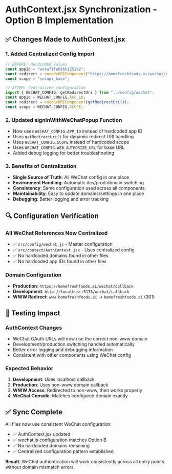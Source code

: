 # AuthContext.jsx Synchronization - Option B Implementation

## ✅ **Changes Made to AuthContext.jsx**

### 1. **Added Centralized Config Import**

```javascript
// BEFORE: Hardcoded values
const appId = "wx4a71fe09bb125182";
const redirect = encodeURIComponent("https://homefreshfoods.ai/wechat/callback");
const scope = "snsapi_base";

// AFTER: Centralized configuration
import { WECHAT_CONFIG, getRedirectUri } from "../config/wechat";
const appId = WECHAT_CONFIG.APP_ID;
const redirect = encodeURIComponent(getRedirectUri());
const scope = WECHAT_CONFIG.SCOPE;
```

### 2. **Updated signInWithWeChatPopup Function**

- Now uses `WECHAT_CONFIG.APP_ID` instead of hardcoded app ID
- Uses `getRedirectUri()` for dynamic redirect URI handling
- Uses `WECHAT_CONFIG.SCOPE` instead of hardcoded scope
- Uses `WECHAT_CONFIG.WEB_AUTHORIZE_URL` for base URL
- Added debug logging for better troubleshooting

### 3. **Benefits of Centralization**

- **Single Source of Truth**: All WeChat config in one place
- **Environment Handling**: Automatic dev/prod domain switching
- **Consistency**: Same configuration used across all components
- **Maintainability**: Easy to update domains/settings in one place
- **Debugging**: Better logging and error tracking

## 🔍 **Configuration Verification**

### All WeChat References Now Centralized

- ✅ `src/config/wechat.js` - Master configuration
- ✅ `src/context/AuthContext.jsx` - Uses centralized config
- ✅ No hardcoded domains found in other files
- ✅ No hardcoded app IDs found in other files

### Domain Configuration

- **Production**: `https://homefreshfoods.ai/wechat/callback`
- **Development**: `http://localhost:5173/wechat/callback`
- **WWW Redirect**: `www.homefreshfoods.ai` → `homefreshfoods.ai` (301)

## 🧪 **Testing Impact**

### AuthContext Changes

- WeChat OAuth URLs will now use the correct non-www domain
- Development/production switching handled automatically
- Better error logging and debugging information
- Consistent with other components using WeChat config

### Expected Behavior

1. **Development**: Uses localhost callback
2. **Production**: Uses non-www domain callback
3. **WWW Access**: Redirected to non-www, then works properly
4. **WeChat Console**: Matches configured domain exactly

## ✅ **Sync Complete**

All files now use consistent WeChat configuration:

- ✅ AuthContext.jsx updated
- ✅ wechat.js configuration matches Option B
- ✅ No hardcoded domains remaining
- ✅ Centralized configuration pattern established

**Result**: WeChat authentication will work consistently across all entry points without domain mismatch errors.
